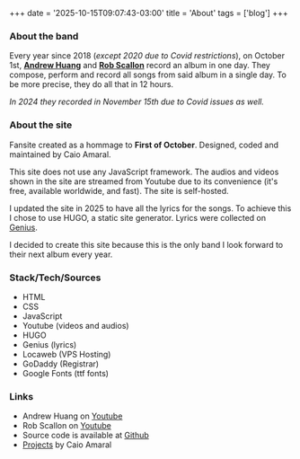 +++
date = '2025-10-15T09:07:43-03:00'
title = 'About'
tags = ['blog']
+++

### About the band
Every year since 2018 (_except 2020 due to Covid restrictions_), on October 1st, **[Andrew Huang](https://www.youtube.com/@andrewhuang)** and **[Rob Scallon](https://www.youtube.com/@robscallon/")** record an album in one day. They compose, perform and record all songs from said album in a single day. To be more precise, they do all that in 12 hours.

_In 2024 they recorded in November 15th due to Covid issues as well._

### About the site
Fansite created as a hommage to **First of October**. Designed, coded and maintained by Caio Amaral.

This site does not use any JavaScript framework. The audios and videos shown in the site are streamed from Youtube due to its convenience (it's free, available worldwide, and fast). The site is self-hosted.

I updated the site in 2025 to have all the lyrics for the songs. To achieve this I chose to use HUGO, a static site generator. Lyrics were collected on [Genius](https://genius.com/artists/First-of-october).

I decided to create this site because this is the only band I look forward to their next album every year. 

### Stack/Tech/Sources

- HTML
- CSS
- JavaScript
- Youtube (videos and audios)
- HUGO
- Genius (lyrics)
- Locaweb (VPS Hosting)
- GoDaddy (Registrar)
- Google Fonts (ttf fonts)

### Links

- Andrew Huang on [Youtube](https://www.youtube.com/@andrewhuang)
- Rob Scallon on [Youtube](https://www.youtube.com/@robscallon/)
- Source code is available at [Github](https://github.com/CaioMGA/foo-fansite-v2)
- [Projects](https://brchad.com) by Caio Amaral
